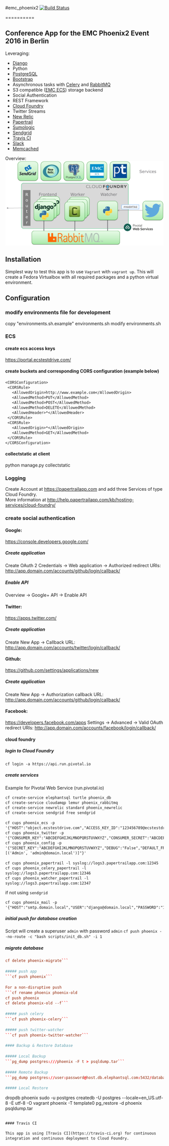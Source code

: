 #emc_phoenix2 [![Build Status](https://travis-ci.org/vchrisb/emc_phoenix2.svg?branch=master)](https://travis-ci.org/vchrisb/emc_phoenix2)

==========

## Conference App for the EMC Phoenix2 Event 2016 in Berlin

Leveraging:
* [Django](https://www.djangoproject.com/)
* Python
* [PostgreSQL](https://www.elephantsql.com/)
* [Bootstrap](http://getbootstrap.com/)
* Asynchronous tasks with [Celery](http://www.celeryproject.org/) and [RabbitMQ](http://www.rabbitmq.com/)
* S3 compatible ([EMC ECS](https://portal.ecstestdrive.com/)) storage backend
* Social Authentication
* REST Framework
* [Cloud Foundry](https://run.pivotal.io)
* Twitter Streams
* [New Relic](http://newrelic.com/)
* [Papertrail](https://papertrailapp.com/)
* [Sumologic](https://www.sumologic.com/)
* [Sendgrid](https://sendgrid.com)
* [Travis CI](https://travis-ci.org)
* [Slack](https://slack.com/)
* [Memcached](https://memcached.org/)

Overview:
![Overview](/static_custom/img/app_overview.png)

## Installation

Simplest way to test this app is to use ``Vagrant`` with ``vagrant up``. This will create a Fedora Virtualbox with all required packages and a python virtual environment.

## Configuration

### modify environments file for development
copy "environments.sh.example" environments.sh
modify environments.sh

### ECS

#### create ecs access keys
https://portal.ecstestdrive.com/

#### create buckets and corresponding CORS configuration (example below)
```
<CORSConfiguration>
 <CORSRule>
   <AllowedOrigin>http://www.example.com</AllowedOrigin>
   <AllowedMethod>PUT</AllowedMethod>
   <AllowedMethod>POST</AllowedMethod>
   <AllowedMethod>DELETE</AllowedMethod>
   <AllowedHeader>*</AllowedHeader>
 </CORSRule>
 <CORSRule>
   <AllowedOrigin>*</AllowedOrigin>
   <AllowedMethod>GET</AllowedMethod>
 </CORSRule>
</CORSConfiguration>
```
#### collectstatic at client
python manage.py collectstatic

### Logging

Create Account at https://papertrailapp.com and add three Services of type Cloud Foundry.  
More information at http://help.papertrailapp.com/kb/hosting-services/cloud-foundry/

### create social authentication

#### Google:
https://console.developers.google.com/

##### Create application
Create OAuth 2 Credentials -> Web application -> Authorized redirect URIs: http://app.domain.com/accounts/github/login/callback/

##### Enable API
Overview -> Google+ API -> Enable API

#### Twitter:
https://apps.twitter.com/

##### Create application
Create New App -> Callback URL: http://app.domain.com/accounts/twitter/login/callback/

#### Github:
https://github.com/settings/applications/new

##### Create application
Create New App -> Authorization callback URL: http://app.domain.com/accounts/github/login/callback/

#### Facebook:
https://developers.facebook.com/apps
Settings -> Advanced -> Valid OAuth redirect URIs: http://app.domain.com/accounts/facebook/login/callback/

#### cloud foundry

##### login to Cloud Foundry
```cf login -a https://api.run.pivotal.io```

##### create services
Example for Pivotal Web Service (run.pivotal.io)
```
cf create-service elephantsql turtle phoenix_db
cf create-service cloudamqp lemur phoenix_rabbitmq
cf create-service newrelic standard phoenix_newrelic
cf create-service sendgrid free sendgrid

cf cups phoenix_ecs -p '{"HOST":"object.ecstestdrive.com","ACCESS_KEY_ID":"123456789@ecstestdrive.emc.com","SECRET_ACCESS_KEY":"ABCDEFGHIJKLMNOPQRSTUVWXYZ","PUBLIC_URL":"123456789.public.ecstestdrive.com","STATIC_BUCKET":"static","MEDIA_BUCKET":"public","SECURE_BUCKET":"secure"}'
cf cups phoenix_twitter -p '{"CONSUMER_KEY":"ABCDEFGHIJKLMNOPQRSTUVWXYZ","CONSUMER_SECRET":"ABCDEFGHIJKLMNOPQRSTUVWXYZ","ACCESS_TOKEN":"ABCDEFGHIJKLMNOPQRSTUVWXYZ","ACCESS_TOKEN_SECRET":"ABCDEFGHIJKLMNOPQRSTUVWXYZ"}'
cf cups phoenix_config -p '{"SECRET_KEY":"ABCDEFGHIJKLMNOPQRSTUVWXYZ","DEBUG":"False","DEFAULT_FROM_EMAIL":"noreply@domain.local","DEFAULT_TO_EMAIL":"admin@domain.local","SERVER_EMAIL":"django@domain.local","ADMINS":"[('Admin', 'admin@domain.local')]"}'

cf cups phoenix_papertrail -l syslog://logs3.papertrailapp.com:12345
cf cups phoenix_celery_papertrail -l syslog://logs3.papertrailapp.com:12346
cf cups phoenix_watcher_papertrail -l syslog://logs3.papertrailapp.com:12347
```

if not using ```sendgrid```
```
cf cups phoenix_mail -p '{"HOST":"smtp.domain.local","USER":"django@domain.local","PASSWORD":"123456789","PORT":"25","TLS":"True"}'
```

##### initial push for database creation
Script will create a superuser ``admin`` with password ``admin``
```cf push phoenix --no-route -c "bash scripts/init_db.sh" -i 1```

##### migrate database
```cf push phoenix-migrate --no-route -c "bash scripts/migrate.sh" -i 1  
cf delete phoenix-migrate```

##### push app
```cf push phoenix```

For a non-disruptive push
```cf rename phoenix phoenix-old
cf push phoenix
cf delete phoenix-old --f```

##### push celery
```cf push phoenix-celery```

##### push twitter-watcher
```cf push phoenix-twitter-watcher```

#### Backup & Restore Database

##### Local Backup
```pg_dump postgres:///phoenix -F t > psqldump.tar```

##### Remote Backup
```pg_dump postgres://user:password@host.db.elephantsql.com:5432/database -F t > elephantsqldump.tar```

##### Local Restore
```
dropdb phoenix
sudo -u postgres createdb -U postgres --locale=en_US.utf-8 -E utf-8 -O vagrant phoenix -T template0
pg_restore -d phoenix psqldump.tar
```

#### Travis CI

This app is using [Travis CI](https://travis-ci.org) for continuous integration and continuous deployment to Cloud Foundry.
